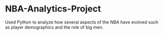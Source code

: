 # NBA-Analytics-Project
Used Python to analyze how several aspects of the NBA have evolved such as player demographics and the role of big men. 
